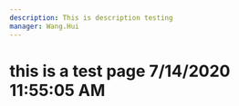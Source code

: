 ```yaml
---
description: This is description testing
manager: Wang.Hui
---
```

# this is a test page 7/14/2020 11:55:05 AM